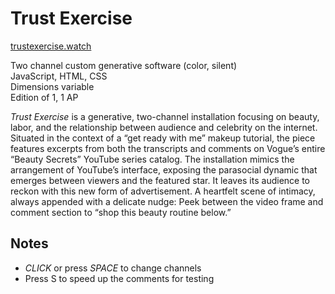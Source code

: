 # Trust Exercise

[trustexercise.watch](https://trustexercise.watch/)

Two channel custom generative software (color, silent)<br>
JavaScript, HTML, CSS<br>
Dimensions variable<br>
Edition of 1, 1 AP<br>

*Trust Exercise* is a generative, two-channel installation focusing on beauty, labor, and the relationship between audience and celebrity on the internet. Situated in the context of a “get ready with me” makeup tutorial, the piece features excerpts from both the transcripts and comments on Vogue’s entire “Beauty Secrets” YouTube series catalog. The installation mimics the arrangement of YouTube’s interface, exposing the parasocial dynamic that emerges between viewers and the featured star. It leaves its audience to reckon with this new form of advertisement. A heartfelt scene of intimacy, always appended with a delicate nudge: Peek between the video frame and comment section to “shop this beauty routine below.”

## Notes

* *CLICK* or press *SPACE* to change channels
* Press S to speed up the comments for testing